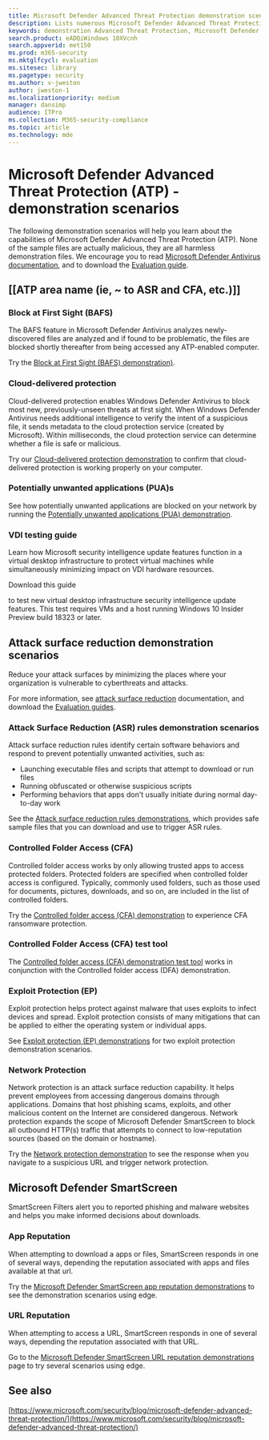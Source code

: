 ```yaml
---
title: Microsoft Defender Advanced Threat Protection demonstration scenarios
description: Lists numerous Microsoft Defender Advanced Threat Protection demonstration scenarios that you can run.
keywords: demonstration Advanced Threat Protection, Microsoft Defender Advanced Threat Protection demonstration, anti-Malware demonstration, Cloud-delivered protection, Block at First Sight (BAFS), Potentially unwanted applications (PUA)s, Microsoft security intelligence VDI, VDI security, Attack Surface Reduction (ASR) rules demonstration, Controlled folder access demonstration, Exploit Protection, Network Protection, Microsoft Defender SmartScreen, edge SmartScreen, 
search.product: eADQiWindows 10XVcnh
search.appverid: met150
ms.prod: m365-security
ms.mktglfcycl: evaluation
ms.sitesec: library
ms.pagetype: security
ms.author: v-jweston
author: jweston-1
ms.localizationpriority: medium
manager: dansimp
audience: ITPro
ms.collection: M365-security-compliance
ms.topic: article
ms.technology: mde
---
```


# Microsoft Defender Advanced Threat Protection (ATP) - demonstration scenarios

The following demonstration scenarios will help you learn about the capabilities of Microsoft Defender Advanced Threat Protection (ATP). None of the sample files are actually malicious, they are all harmless demonstration files.  We encourage you to read [Microsoft Defender Antivirus documentation](/windows/threat-protection/windows-defender-antivirus/windows-defender-antivirus-in-windows-10?ocid=wd-av-demo-home-top), and to download the [Evaluation guide](/windows/threat-protection/windows-defender-antivirus/evaluate-windows-defender-antivirus?ocid=wd-av-demo-home-top).

## [[ATP area name (ie, ~ to ASR and CFA, etc.)]]

### Block at First Sight (BAFS)

The BAFS feature in Microsoft Defender Antivirus analyzes newly-discovered files are analyzed and if found to be problematic, the files are blocked shortly thereafter from being accessed any ATP-enabled computer.

Try the [Block at First Sight \(BAFS\) demonstration)](advanced-threat-protection-demonstration-block-at-first-sight-bafs.md).

### Cloud-delivered protection

Cloud-delivered protection enables Windows Defender Antivirus to block most new, previously-unseen threats at first sight. When Windows Defender Antivirus needs additional intelligence to verify the intent of a suspicious file, it sends metadata to the cloud protection service (created by Microsoft). Within milliseconds, the cloud protection service can determine whether a file is safe or malicious.

Try our [Cloud-delivered protection demonstration](advanced-threat-protection-demonstration-cloud-delivered-protection.md) to confirm that cloud-delivered protection is working properly on your computer.

### Potentially unwanted applications (PUA)s

See how potentially unwanted applications are blocked on your network by running the [Potentially unwanted applications \(PUA\) demonstration](advanced-threat-protection-demonstration-potentially-unwanted-applications.md).

### VDI testing guide

Learn how Microsoft security intelligence update features function in a virtual desktop infrastructure to protect virtual machines while simultaneously minimizing impact on VDI hardware resources.

Download this guide

<!-- Hide {this intro with no subsequent list items}
[CURRENTLY{https://demo.wd.microsoft.com/Content/wdav-testing-vdi-ssu.pdf}{NEED link to: wdav-testing-vdi-ssu.pdf} ]
-->

to test new virtual desktop infrastructure security intelligence update features. This test requires VMs and a host running Windows 10 Insider Preview build 18323 or later.

## Attack surface reduction demonstration scenarios

Reduce your attack surfaces by minimizing the places where your organization is vulnerable to cyberthreats and attacks.

For more information, see [attack surface reduction](/windows/security/threat-protection/microsoft-defender-atp/overview-attack-surface-reduction?ocid=wd-av-demo-home-middle) documentation, and download the [Evaluation guides](/windows/security/threat-protection/windows-defender-antivirus/evaluate-windows-defender-antivirus?ocid=wd-av-demo-home-middle).

### Attack Surface Reduction (ASR) rules demonstration scenarios

Attack surface reduction rules identify certain software behaviors and respond to prevent potentially unwanted activities, such as:

- Launching executable files and scripts that attempt to download or run files
- Running obfuscated or otherwise suspicious scripts
- Performing behaviors that apps don't usually initiate during normal day-to-day work

See the [Attack surface reduction rules demonstrations](advanced-threat-protection-demonstration-attack-surface-reduction-rules.md), which provides safe sample files that you can download and use to trigger ASR rules.

### Controlled Folder Access (CFA)

Controlled folder access works by only allowing trusted apps to access protected folders. Protected folders are specified when controlled folder access is configured. Typically, commonly used folders, such as those used for documents, pictures, downloads, and so on, are included in the list of controlled folders.

Try the [Controlled folder access \(CFA\) demonstration](advanced-threat-protection-demonstration-controlled-folder-access.md) to experience CFA ransomware protection.

### Controlled Folder Access (CFA) test tool

The [Controlled folder access \(CFA\) demonstration test tool](advanced-threat-protection-demonstration-controlled-folder-access-test-tool.md) works in conjunction with the Controlled folder access (DFA) demonstration.

### Exploit Protection (EP)

Exploit protection helps protect against malware that uses exploits to infect devices and spread. Exploit protection consists of many mitigations that can be applied to either the operating system or individual apps.

See [Exploit protection \(EP\) demonstrations](advanced-threat-protection-demonstration-exploit-protection.md) for two exploit protection demonstration scenarios.

### Network Protection

Network protection is an attack surface reduction capability. It helps prevent employees from accessing dangerous domains through applications. Domains that host phishing scams, exploits, and other malicious content on the Internet are considered dangerous. Network protection expands the scope of Microsoft Defender SmartScreen to block all outbound HTTP(s) traffic that attempts to connect to low-reputation sources (based on the domain or hostname).

Try the [Network protection demonstration](advanced-threat-protection-demonstration-network-protection.md) to see the response when you navigate to a suspicious URL and trigger network protection.

## Microsoft Defender SmartScreen

SmartScreen Filters alert you to reported phishing and malware websites and helps you make informed decisions about downloads.

### App Reputation

When attempting to download a apps or files, SmartScreen responds in one of several ways, depending the reputation associated with apps and files available at that url.

Try the [Microsoft Defender SmartScreen app reputation demonstrations](advanced-threat-protection-demonstration-app-reputation.md) to see the demonstration scenarios using edge.

### URL Reputation

When attempting to access a URL, SmartScreen responds in one of several ways, depending the reputation associated with that URL.

Go to the [Microsoft Defender SmartScreen URL reputation demonstrations](advanced-threat-protection-demonstration-smartscreen-url-reputation.md) page to try several scenarios using edge.

<!-- Hide {this intro with no subsequent list items}
[## Windows Enterprise Features     ??? Keep???

As part of Olympia [Windows Insider Lab for Enterprise](https://olympia.windows.com/), you can try out these Enterprise features.

### Windows Insider lab for Enterprise

Visit Windows Insider lab for Enterprise for additional Enterprise and Security features.
{https://olympia.windows.com/info/features}]
-->

## See also

[https://www.microsoft.com/security/blog/microsoft-defender-advanced-threat-protection/](https://www.microsoft.com/security/blog/microsoft-defender-advanced-threat-protection/)

